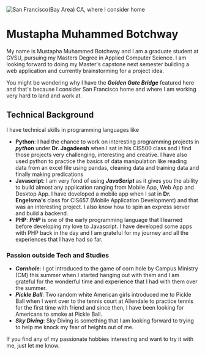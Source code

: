 ![San Francisco(Bay Area) CA, where I consider home](https://lh3.googleusercontent.com/p/AF1QipN0-mJ4M1ftzod1vtrdwMyE2fmmqxGdPxnvQMH4=s1360-w1360-h1020)

# Mustapha Muhammed Botchway

My name is Mustapha Muhammed Botchway and I am a graduate student at GVSU, pursuing my Masters Degree in Applied Computer Science. 
I am looking forward to doing my Master's capstone next semester building a web application and currently brainstorming for a project idea. 

You might be wondering why I have the **_Golden Gate Bridge_** featured here and that's because I consider San Francisco home and where I am working very hard to land and work at. 

## Technical Background
I have technical skills in programming languages like
- **Python**: I had the chance to work on interesting programming projects in **_python_** under **Dr. Jagadeesh** when I sat in his CIS500 class and I find those projects very challenging, interesting and creative.
I have also used python to practice the basics of data manipulation like reading data from an excel file using pandas, cleaning data and training data and finally making predications
- **Javascript**: I am very fond of using **_JavaScript_** as it gives you the ability to build almost any application ranging from Mobile App, Web App and Desktop App. I have developed a mobile app when I sat in **Dr. Engelsma's** class for CIS657 (Mobile Application Development) and that was an interesting project. I also know how to spin an express server and build a backend.
- **PHP**: **_PHP_** is one of the early programming language that I learned before developing my love to Javascript. I have developed some apps with PHP back in the day and I am grateful for my journey and all the experiences that I have had so far.

### Passion outside Tech and Studies
* **_Cornhole_**: I got introduced to the game of corn hole by Campus Ministry (CM) this summer when I started hanging out with them and I am grateful for the wonderful time and experience that I had with them over the summer.
* **_Pickle Ball_**: Two random white American girls introduced me to Pickle Ball when I went over to the tennis court at Allendale to practice tennis for the first time with friend and since then, I have been looking for Americans to smoke at Pickle Ball.
* **_Sky Diving_**: Sky Diving is something that I am looking forward to trying to help me knock my fear of heights out of me.

If you find any of my passionate hobbies interesting and want to try it with me, just let me know.
